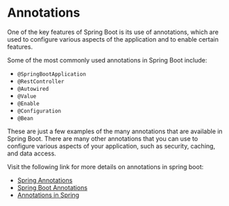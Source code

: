 # Annotations

One of the key features of Spring Boot is its use of annotations, which are used to configure various aspects of the application and to enable certain features.

Some of the most commonly used annotations in Spring Boot include:

- `@SpringBootApplication`
- `@RestController`
- `@Autowired`
- `@Value`
- `@Enable`
- `@Configuration`
- `@Bean`

These are just a few examples of the many annotations that are available in Spring Boot. There are many other annotations that you can use to configure various aspects of your application, such as security, caching, and data access.

Visit the following link for more details on annotations in spring boot:

- [Spring Annotations](https://www.digitalocean.com/community/tutorials/spring-annotations)
- [Spring Boot Annotations](https://www.javatpoint.com/spring-boot-annotations)
- [Annotations in Spring](https://www.techferry.com/articles/spring-annotations.html)
